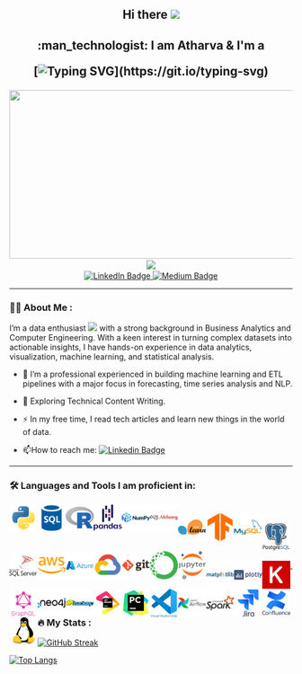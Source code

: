 <h2 align='center'>Hi there <img src="https://media.giphy.com/media/hvRJCLFzcasrR4ia7z/giphy.gif" width="30px"/></h2>

<h2 align='center'>:man_technologist: I am Atharva & I'm a 

[![Typing SVG](https://readme-typing-svg.demolab.com?font=Fira+Code&weight=200&size=16&pause=1000&color=FFFFFF&random=false&width=435&lines=Data+Scientist.;Data+Engineer.;Data+Analyst.;Machine+Learning+Engineer.)](https://git.io/typing-svg)
</h2> 

<div align="center">
  <img src="https://media.giphy.com/media/dWesBcTLavkZuG35MI/giphy.gif" width="600" height="300"/>
</div>

<div id="header" align="center">
  <img src="https://media.giphy.com/media/M9gbBd9nbDrOTu1Mqx/giphy.gif" width="100"/>
<!--   <img class="me" src="http://gravatar.com/avatar/25b1fc64ba12614875c1e467d7e4c86e?s=512" alt="" /> -->
</div>

<div id="badges" align='center'>
  <a href="https://www.linkedin.com/in/attharvaj3147/">
    <img src="https://img.shields.io/badge/LinkedIn-blue?style=for-the-badge&logo=linkedin&logoColor=white" alt="LinkedIn Badge"/>
  </a>
  <a href="https://athex25.medium.com/">
    <img src="https://img.shields.io/badge/Medium-black?style=for-the-badge&logo=medium&logoColor=white" alt="Medium Badge"/>
  </a>
</div>


---

### :man_technologist: About Me :
I’m a data enthusiast <img src="https://media.giphy.com/media/WUlplcMpOCEmTGBtBW/giphy.gif" width="30"> with a strong background in Business Analytics and Computer Engineering. With a keen interest in turning complex datasets into actionable insights, I have hands-on experience in data analytics, visualization, machine learning, and statistical analysis.
- :telescope: I’m a professional experienced in building machine learning and ETL pipelines with a major focus in forecasting, time series analysis and NLP.

- :seedling: Exploring Technical Content Writing.

- :zap: In my free time, I read tech articles and learn new things in the world of data.

- :mailbox:How to reach me: [![Linkedin Badge](https://img.shields.io/badge/-kakbar-blue?style=flat&logo=Linkedin&logoColor=white)](https://www.linkedin.com/in/attharvaj3147/)

---

### :hammer_and_wrench: Languages and Tools I am proficient in:
<div>
  <img src="https://github.com/devicons/devicon/blob/master/icons/python/python-original.svg" title="Python" alt="Python" width="50" height="50" style="float:left; margin-right: 40;"/>&nbsp;&nbsp;&nbsp;&nbsp;&nbsp;&nbsp;
  <img src="https://github.com/devicons/devicon/blob/master/icons/azuresqldatabase/azuresqldatabase-plain.svg" title="SQL" alt="SQL" width="50" height="50" style="float:left; margin-right: 40;"/>&nbsp;&nbsp;&nbsp;&nbsp;&nbsp;&nbsp;
  <img src="https://github.com/devicons/devicon/blob/master/icons/r/r-original.svg" title="R" alt="R" width="50" height="50" style="float:left; margin-right: 40;"/>&nbsp;&nbsp;&nbsp;&nbsp;&nbsp;&nbsp;
  <img src="https://github.com/devicons/devicon/blob/master/icons/pandas/pandas-original-wordmark.svg" title="pandas" alt="pandas" width="50" height="50" style="float:left; margin-right: 40;"/>&nbsp;&nbsp;&nbsp;&nbsp;&nbsp;&nbsp;
  <img src="https://github.com/devicons/devicon/blob/master/icons/numpy/numpy-original-wordmark.svg" title="numpy" alt="Numpy" width="50" height="50" style="float:left; margin-right: 40;"/>&nbsp;&nbsp;&nbsp;&nbsp;&nbsp;&nbsp;
  <img src="https://github.com/devicons/devicon/blob/master/icons/sqlalchemy/sqlalchemy-original-wordmark.svg" title="sqlalchemy" alt="sqlalchemy" width="50" height="50" style="float:left; margin-right: 40;"/>&nbsp;&nbsp;&nbsp;&nbsp;&nbsp;&nbsp;
  <img src="https://github.com/devicons/devicon/blob/master/icons/scikitlearn/scikitlearn-original.svg" title="sklearn" alt="sklearn" width="50" height="50" style="float:left; margin-right: 40;"/>&nbsp;&nbsp;&nbsp;&nbsp;&nbsp;&nbsp;
  <img src="https://github.com/devicons/devicon/blob/master/icons/tensorflow/tensorflow-original.svg" title="tensorflow" alt="tensorflow" width="50" height="50" style="float:left; margin-right: 40;"/>&nbsp;&nbsp;&nbsp;&nbsp;&nbsp;&nbsp;
  <img src="https://github.com/devicons/devicon/blob/master/icons/mysql/mysql-original-wordmark.svg" title="MySQL"  alt="MySQL" width="50" height="50" style="float:left; margin-right: 40;"/>&nbsp;&nbsp;&nbsp;&nbsp;&nbsp;&nbsp;
  <img src="https://github.com/devicons/devicon/blob/master/icons/postgresql/postgresql-original-wordmark.svg" title="PostgreSQL"  alt="PostgreSQL" width="50" height="50" style="float:left; margin-right: 40;"/>&nbsp;&nbsp;&nbsp;&nbsp;&nbsp;&nbsp;
  <img src="https://github.com/devicons/devicon/blob/master/icons/microsoftsqlserver/microsoftsqlserver-original-wordmark.svg" title="MySQL"  alt="MySQL" width="50" height="50" style="float:left; margin-right: 40;"/>&nbsp;&nbsp;&nbsp;&nbsp;&nbsp;&nbsp;
  <img src="https://github.com/devicons/devicon/blob/master/icons/amazonwebservices/amazonwebservices-plain-wordmark.svg" title="AWS" alt="AWS" width="50" height="50" style="float:left; margin-right: 40;"/>&nbsp;&nbsp;&nbsp;&nbsp;&nbsp;&nbsp;
  <img src="https://github.com/devicons/devicon/blob/master/icons/azure/azure-original-wordmark.svg" title="Azure" alt="Azure" width="50" height="50" style="float:left; margin-right: 40;"/>&nbsp;&nbsp;&nbsp;&nbsp;&nbsp;&nbsp;
  <img src="https://github.com/devicons/devicon/blob/master/icons/googlecloud/googlecloud-original.svg" title="Azure" alt="Azure" width="50" height="50" style="float:left; margin-right: 40;"/>&nbsp;&nbsp;&nbsp;&nbsp;&nbsp;&nbsp;
  <img src="https://github.com/devicons/devicon/blob/master/icons/git/git-original-wordmark.svg" title="Git" **alt="Git" width="50" height="50" style="float:left; margin-right: 40;"/>
  <img src="https://github.com/devicons/devicon/blob/master/icons/anaconda/anaconda-original.svg" title="Anaconda" **alt="Anaconda" width="50" height="50" style="float:left; margin-right: 40;"/>
  <img src="https://github.com/devicons/devicon/blob/master/icons/jupyter/jupyter-original-wordmark.svg" title="Jupyter" **alt="Jupyter" width="50" height="50" style="float:left; margin-right: 40;"/>
  <img src="https://github.com/devicons/devicon/blob/master/icons/matplotlib/matplotlib-original-wordmark.svg" title="Matplotlib" **alt="Matplotlib" width="50" height="50" style="float:left; margin-right: 40;"/>
  <img src="https://github.com/devicons/devicon/blob/master/icons/plotly/plotly-original-wordmark.svg" title="plotly" **alt="plotly" width="50" height="50" style="float:left; margin-right: 40;"/>
  <img src="https://github.com/devicons/devicon/blob/master/icons/keras/keras-original.svg" title="keras" **alt="keras" width="50" height="50" style="float:left; margin-right: 40;"/>
  <img src="https://github.com/devicons/devicon/blob/master/icons/graphql/graphql-plain-wordmark.svg" title="graphql" **alt="graphql" width="50" height="50" style="float:left; margin-right: 40;"/>
  <img src="https://github.com/devicons/devicon/blob/master/icons/neo4j/neo4j-original-wordmark.svg" title="graphql" **alt="graphql" width="50" height="50" style="float:left; margin-right: 40;"/>
  <img src="https://github.com/devicons/devicon/blob/master/icons/hadoop/hadoop-original-wordmark.svg" title="hadoop" **alt="hadoop" width="50" height="50" style="float:left; margin-right: 40;"/>
  <img src="https://github.com/devicons/devicon/blob/master/icons/jetbrains/jetbrains-original.svg" title="Jetbrains" **alt="Jetbrains" width="50" height="50" style="float:left; margin-right: 40;"/>
  <img src="https://github.com/devicons/devicon/blob/master/icons/pycharm/pycharm-original.svg" title="PyCharm" **alt="PyCharm" width="50" height="50" style="float:left; margin-right: 40;"/>
  <img src="https://github.com/devicons/devicon/blob/master/icons/vscode/vscode-original-wordmark.svg" title="vscode" **alt="vscode" width="50" height="50" style="float:left; margin-right: 40;"/>
  <img src="https://github.com/devicons/devicon/blob/master/icons/apacheairflow/apacheairflow-original-wordmark.svg" title="Airflow" **alt="Airflow" width="50" height="50" style="float:left; margin-right: 40;"/>
  <img src="https://github.com/devicons/devicon/blob/master/icons/apachespark/apachespark-original-wordmark.svg" title="Spark" **alt="Spark" width="50" height="50" style="float:left; margin-right: 40;"/>
  <img src="https://github.com/devicons/devicon/blob/master/icons/jira/jira-original-wordmark.svg" title="jira" **alt="jira" width="50" height="50" style="float:left; margin-right: 40;"/>
  <img src="https://github.com/devicons/devicon/blob/master/icons/confluence/confluence-original-wordmark.svg" title="confluence" **alt="confluence" width="50" height="50" style="float:left; margin-right: 40;"/>
  <img src="https://github.com/devicons/devicon/blob/master/icons/linux/linux-original.svg" title="linux" **alt="linux" width="50" height="50" style="float:left; margin-right: 40;"/>
</div>

---

### :fire: My Stats :
[![GitHub Streak](http://github-readme-streak-stats.herokuapp.com?user=attharva-j&theme=dark&background=000000)](https://git.io/streak-stats)

[![Top Langs](https://github-readme-stats.vercel.app/api/top-langs/?username=attharva-j&layout=compact&theme=vision-friendly-dark)](https://github.com/anuraghazra/github-readme-stats)




<!--
**attharva-j/attharva-j** is a ✨ _special_ ✨ repository because its `README.md` (this file) appears on your GitHub profile. -->

<!-- Here are some ideas to get you started:

- 🔭 I’m currently working on ...
- 🌱 I’m currently learning ...
- 👯 I’m looking to collaborate on ...
- 🤔 I’m looking for help with ...
- 💬 Ask me about ...
- 📫 How to reach me: ...
- 😄 Pronouns: ...
- ⚡ Fun fact: ...
- -->
